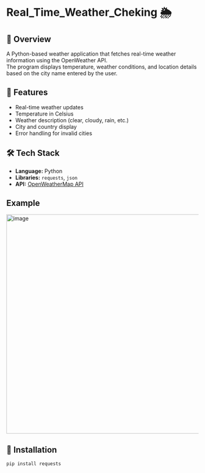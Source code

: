 # Real_Time_Weather_Cheking 🌦️

## 📌 Overview
A Python-based weather application that fetches real-time weather information using the OpenWeather API.  
The program displays temperature, weather conditions, and location details based on the city name entered by the user.

## 🚀 Features
- Real-time weather updates
- Temperature in Celsius
- Weather description (clear, cloudy, rain, etc.)
- City and country display
- Error handling for invalid cities

## 🛠️ Tech Stack
- **Language:** Python  
- **Libraries:** `requests`, `json`  
- **API:** [OpenWeatherMap API](https://openweathermap.org/api)  

## Example
<img width="1087" height="574" alt="image" src="https://github.com/user-attachments/assets/6b5c1dda-faf7-4c55-8dde-c6c0b8f5a579" />

## 📂 Installation
```bash
pip install requests




